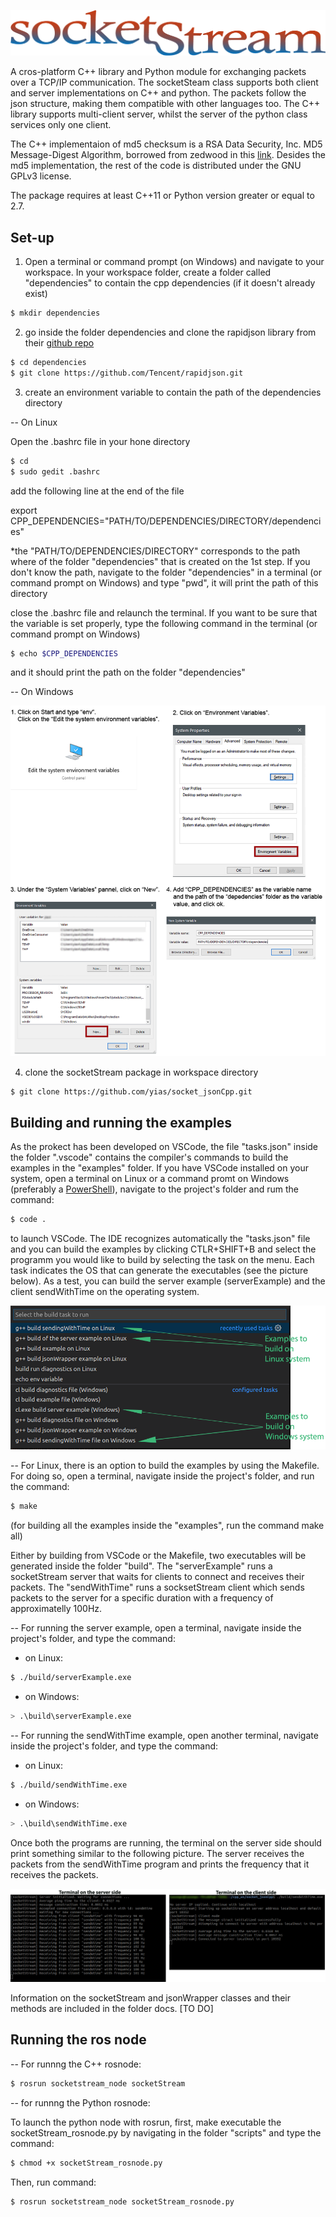 ![](docs/pics/socketStream_logo.png)

A cros-platform C++ library and Python module for exchanging packets over a TCP/IP communication. The socketSteam class supports both client and server implementations on C++ and python. The packets follow the json structure, making them compatible with other languages too. The C++ library supports multi-client server, whilst the server of the python class services only one client. 

The C++ implementaion of md5 checksum is a RSA Data Security, Inc. MD5 Message-Digest Algorithm, borrowed from zedwood in this [link](http://www.zedwood.com/article/cpp-md5-function). Desides the md5 implementation, the rest of the code is distributed under the GNU GPLv3 license.

The package requires at least C++11 or Python version greater or equal to 2.7.

## Set-up
1) Open a terminal or command prompt (on Windows) and navigate to your workspace. In your workspace folder, create a folder called "dependencies" to contain the cpp dependencies (if it doesn't already exist)

```bash
$ mkdir dependencies
```

2) go inside the folder dependencies and clone the rapidjson library from their [github repo](https://github.com/Tencent/rapidjson/)

```bash
$ cd dependencies
$ git clone https://github.com/Tencent/rapidjson.git
```

3) create an environment variable to contain the path of the dependencies directory

-- On Linux

Open the .bashrc file in your hone directory

```bash
$ cd
$ sudo gedit .bashrc
```

add the following line at the end of the file

export CPP_DEPENDENCIES="PATH/TO/DEPENDENCIES/DIRECTORY/dependencies"

*the "PATH/TO/DEPENDENCIES/DIRECTORY" corresponds to the path where of the folder "dependencies" that is created on the 1st step. If you don't know the path, navigate to the folder "dependencies" in a terminal (or command prompt on Windows) and type "pwd", it will print the path of this directory 

close the .bashrc file and relaunch the terminal. If you want to be sure that the variable is set properly, type the following command in the terminal (or command prompt on Windows)

```bash
$ echo $CPP_DEPENDENCIES
```

and it should print the path on the folder "dependencies"

-- On Windows

![](docs/pics/windows_env_variables_directions.png)

4) clone the socketStream package in workspace directory

```bash
$ git clone https://github.com/yias/socket_jsonCpp.git
```

## Building and running the examples
As the prokect has been developed on VSCode, the file "tasks.json" inside the folder ".vscode" contains the compiler's commands to build the examples in the "examples" folder. If you have VSCode installed on your system, open a terminal on Linux or a command promt on Windows (preferably a [PowerShell](https://github.com/PowerShell/PowerShell)), navigate to the project's folder and rum the command:

```bash
$ code .
```

to launch VSCode. The IDE recognizes automatically the "tasks.json" file and you can build the examples by clicking CTLR+SHIFT+B and select the programm you would like to build by selecting the task on the menu. Each task indicates the OS that can generate the executables (see the picture below). As a test, you can build the server example (serverExample) and the client sendWithTime on the operating system.

![](docs/pics/VSCode_build_tasks_pic.png)

-- For Linux, there is an option to build the examples by using the Makefile. For doing so, open a terminal, navigate inside the project's folder, and run the command:

```bash
$ make
```

(for building all the examples inside the "examples", run the command make all)

Either by building from VSCode or the Makefile, two executables will be generated inside the folder "build". The "serverExample" runs a socketStream server that waits for clients to connect and receives their packets. The "sendWithTime" runs a socksetStream client which sends packets to the server for a specific duration with a frequency of approximatelly 100Hz.


-- For running the server example, open a terminal, navigate inside the project's folder, and type the command:

- on Linux:

```bash
$ ./build/serverExample.exe
```

- on Windows:

```bash
> .\build\serverExample.exe
```

-- For running the sendWithTime example, open another terminal, navigate inside the project's folder, and type the command:

- on Linux:

```bash
$ ./build/sendWithTime.exe 
```

- on Windows:

```bash
> .\build\sendWithTime.exe 
```

Once both the programs are running, the terminal on the server side should print something similar to the following picture. The server receives the packets from the sendWithTime program and prints the frequency that it receives the packets.

![](docs/pics/examples_terminal_outputs.png)

Information on the socketStream and jsonWrapper classes and their methods are included in the folder docs. [TO DO]

## Running the ros node
-- For runnng the C++ rosnode:

```bash
$ rosrun socketstream_node socketStream
```

-- for runnng the Python rosnode:

To launch the python node with rosrun, first, make executable the socketStream_rosnode.py by navigating in the folder "scripts" and type the command:

```bash
$ chmod +x socketStream_rosnode.py
```

Then, run command:

```bash
$ rosrun socketstream_node socketStream_rosnode.py
```

